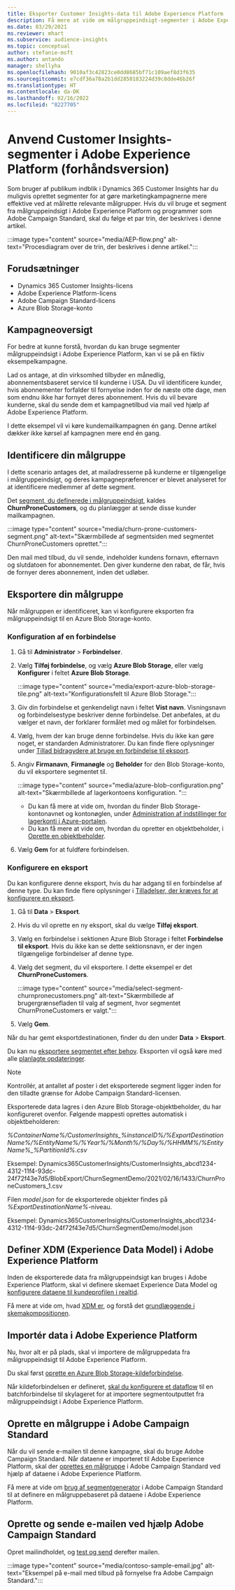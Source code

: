 ```yaml
---
title: Eksporter Customer Insights-data til Adobe Experience Platform
description: Få mere at vide om målgruppeindsigt-segmenter i Adobe Experience Platform.
ms.date: 03/29/2021
ms.reviewer: mhart
ms.subservice: audience-insights
ms.topic: conceptual
author: stefanie-msft
ms.author: antando
manager: shellyha
ms.openlocfilehash: 9010af3c42823ce0dd8685bf71c109aef8d3f635
ms.sourcegitcommit: e7cdf36a78a2b1dd2850183224d39c8dde46b26f
ms.translationtype: HT
ms.contentlocale: da-DK
ms.lasthandoff: 02/16/2022
ms.locfileid: "8227705"
---
```

# <a name="use-customer-insights-segments-in-adobe-experience-platform-preview"></a>Anvend Customer Insights-segmenter i Adobe Experience Platform (forhåndsversion)

Som bruger af publikum indblik i Dynamics 365 Customer Insights har du muligvis oprettet segmenter for at gøre marketingkampagnerne mere effektive ved at målrette relevante målgrupper. Hvis du vil bruge et segment fra målgruppeindsigt i Adobe Experience Platform og programmer som Adobe Campaign Standard, skal du følge et par trin, der beskrives i denne artikel.

:::image type="content" source="media/AEP-flow.png" alt-text="Procesdiagram over de trin, der beskrives i denne artikel.":::

## <a name="prerequisites"></a>Forudsætninger

-   Dynamics 365 Customer Insights-licens
-   Adobe Experience Platform-licens
-   Adobe Campaign Standard-licens
-   Azure Blob Storage-konto

## <a name="campaign-overview"></a>Kampagneoversigt

For bedre at kunne forstå, hvordan du kan bruge segmenter målgruppeindsigt i Adobe Experience Platform, kan vi se på en fiktiv eksempelkampagne.

Lad os antage, at din virksomhed tilbyder en månedlig, abonnementsbaseret service til kunderne i USA. Du vil identificere kunder, hvis abonnementer forfalder til fornyelse inden for de næste otte dage, men som endnu ikke har fornyet deres abonnement. Hvis du vil bevare kunderne, skal du sende dem et kampagnetilbud via mail ved hjælp af Adobe Experience Platform.

I dette eksempel vil vi køre kundemailkampagnen én gang. Denne artikel dækker ikke kørsel af kampagnen mere end én gang.

## <a name="identify-your-target-audience"></a>Identificere din målgruppe

I dette scenario antages det, at mailadresserne på kunderne er tilgængelige i målgruppeindsigt, og deres kampagnepræferencer er blevet analyseret for at identificere medlemmer af dette segment.

Det [segment, du definerede i målgruppeindsigt](segments.md), kaldes **ChurnProneCustomers**, og du planlægger at sende disse kunder mailkampagnen.

:::image type="content" source="media/churn-prone-customers-segment.png" alt-text="Skærmbillede af segmentsiden med segmentet ChurnProneCustomers oprettet.":::

Den mail med tilbud, du vil sende, indeholder kundens fornavn, efternavn og slutdatoen for abonnementet. Den giver kunderne den rabat, de får, hvis de fornyer deres abonnement, inden det udløber.

## <a name="export-your-target-audience"></a>Eksportere din målgruppe

Når målgruppen er identificeret, kan vi konfigurere eksporten fra målgruppeindsigt til en Azure Blob Storage-konto.

### <a name="configure-a-connection"></a>Konfiguration af en forbindelse

1. Gå til **Administrator** > **Forbindelser**.

1. Vælg **Tilføj forbindelse**, og vælg **Azure Blob Storage**, eller vælg **Konfigurer** i feltet **Azure Blob Storage**.

   :::image type="content" source="media/export-azure-blob-storage-tile.png" alt-text="Konfigurationsfelt til Azure Blob Storage."::: 

1. Giv din forbindelse et genkendeligt navn i feltet **Vist navn**. Visningsnavn og forbindelsestype beskriver denne forbindelse. Det anbefales, at du vælger et navn, der forklarer formålet med og målet for forbindelsen.

1. Vælg, hvem der kan bruge denne forbindelse. Hvis du ikke kan gøre noget, er standarden Administratorer. Du kan finde flere oplysninger under [Tillad bidragydere at bruge en forbindelse til eksport](connections.md#allow-contributors-to-use-a-connection-for-exports).

1. Angiv **Firmanavn**, **Firmanøgle** og **Beholder** for den Blob Storage-konto, du vil eksportere segmentet til.  
      
   :::image type="content" source="media/azure-blob-configuration.png" alt-text="Skærmbillede af lagerkontoens konfiguration. "::: 
   
    - Du kan få mere at vide om, hvordan du finder Blob Storage-kontonavnet og kontonøglen, under [Administration af indstillinger for lagerkonti i Azure-portalen](/azure/storage/common/storage-account-manage).
    - Du kan få mere at vide om, hvordan du opretter en objektbeholder, i [Oprette en objektbeholder](/azure/storage/blobs/storage-quickstart-blobs-portal#create-a-container).

1. Vælg **Gem** for at fuldføre forbindelsen. 

### <a name="configure-an-export"></a>Konfigurere en eksport

Du kan konfigurere denne eksport, hvis du har adgang til en forbindelse af denne type. Du kan finde flere oplysninger i [Tilladelser, der kræves for at konfigurere en eksport](export-destinations.md#set-up-a-new-export).

1. Gå til **Data** > **Eksport**.

1. Hvis du vil oprette en ny eksport, skal du vælge **Tilføj eksport**.

1. Vælg en forbindelse i sektionen Azure Blob Storage i feltet **Forbindelse til eksport**. Hvis du ikke kan se dette sektionsnavn, er der ingen tilgængelige forbindelser af denne type.

1. Vælg det segment, du vil eksportere. I dette eksempel er det **ChurnProneCustomers**.

   :::image type="content" source="media/select-segment-churnpronecustomers.png" alt-text="Skærmbillede af brugergrænsefladen til valg af segment, hvor segmentet ChurnProneCustomers er valgt.":::

1. Vælg **Gem**.

Når du har gemt eksportdestinationen, finder du den under **Data** > **Eksport**.

Du kan nu [eksportere segmentet efter behov](export-destinations.md#run-exports-on-demand). Eksporten vil også køre med alle [planlagte opdateringer](system.md).

> [!NOTE]
> Kontrollér, at antallet af poster i det eksporterede segment ligger inden for den tilladte grænse for Adobe Campaign Standard-licensen.

Eksporterede data lagres i den Azure Blob Storage-objektbeholder, du har konfigureret ovenfor. Følgende mappesti oprettes automatisk i objektbeholderen:

*%ContainerName%/CustomerInsights_%instanceID%/%ExportDestinationName%/%EntityName%/%Year%/%Month%/%Day%/%HHMM%/%EntityName%_%PartitionId%.csv*

Eksempel: Dynamics365CustomerInsights/CustomerInsights_abcd1234-4312-11f4-93dc-24f72f43e7d5/BlobExport/ChurnSegmentDemo/2021/02/16/1433/ChurnProneCustomers_1.csv

Filen *model.json* for de eksporterede objekter findes på *%ExportDestinationName%*-niveau.

Eksempel: Dynamics365CustomerInsights/CustomerInsights_abcd1234-4312-11f4-93dc-24f72f43e7d5/ChurnSegmentDemo/model.json

## <a name="define-experience-data-model-xdm-in-adobe-experience-platform"></a>Definer XDM (Experience Data Model) i Adobe Experience Platform

Inden de eksporterede data fra målgruppeindsigt kan bruges i Adobe Experience Platform, skal vi definere skemaet Experience Data Model og [konfigurere dataene til kundeprofilen i realtid](https://experienceleague.adobe.com/docs/experience-platform/profile/tutorials/dataset-configuration.html#tutorials).

Få mere at vide om, hvad [XDM er](https://experienceleague.adobe.com/docs/experience-platform/xdm/home.html), og forstå det [grundlæggende i skemakompositionen](https://experienceleague.adobe.com/docs/experience-platform/xdm/schema/composition.html#schema).

## <a name="import-data-into-adobe-experience-platform"></a>Importér data i Adobe Experience Platform

Nu, hvor alt er på plads, skal vi importere de målgruppedata fra målgruppeindsigt til Adobe Experience Platform.

Du skal først [oprette en Azure Blob Storage-kildeforbindelse](https://experienceleague.adobe.com/docs/experience-platform/sources/ui-tutorials/create/cloud-storage/blob.html#getting-started).    

Når kildeforbindelsen er defineret, [skal du konfigurere et dataflow](https://experienceleague.adobe.com/docs/experience-platform/sources/ui-tutorials/dataflow/cloud-storage.html#ui-tutorials) til en batchforbindelse til skylageret for at importere segmentoutputtet fra målgruppeindsigt i Adobe Experience Platform.

## <a name="create-an-audience-in-adobe-campaign-standard"></a>Oprette en målgruppe i Adobe Campaign Standard

Når du vil sende e-mailen til denne kampagne, skal du bruge Adobe Campaign Standard. Når dataene er importeret til Adobe Experience Platform, skal der [oprettes en målgruppe](https://experienceleague.adobe.com/docs/campaign-standard/using/profiles-and-audiences/get-started-profiles-and-audiences.html#permission) i Adobe Campaign Standard ved hjælp af dataene i Adobe Experience Platform.


Få mere at vide om [brug af segmentgenerator](https://experienceleague.adobe.com/docs/campaign-standard/using/integrating-with-adobe-cloud/adobe-experience-platform/audience-destinations/aep-using-segment-builder.html) i Adobe Campaign Standard til at definere en målgruppebaseret på dataene i Adobe Experience Platform.

## <a name="create-and-send-the-email-using-adobe-campaign-standard"></a>Oprette og sende e-mailen ved hjælp Adobe Campaign Standard

Opret mailindholdet, og [test og send](https://experienceleague.adobe.com/docs/campaign-standard/using/testing-and-sending/get-started-sending-messages.html#preparing-and-testing-messages) derefter mailen.

:::image type="content" source="media/contoso-sample-email.jpg" alt-text="Eksempel på e-mail med tilbud på fornyelse fra Adobe Campaign Standard.":::
